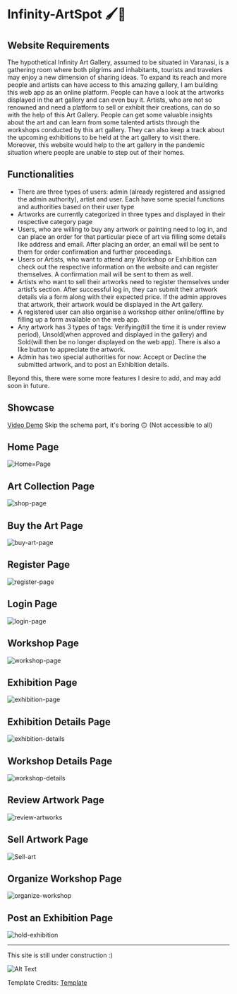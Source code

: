 # Infinity-ArtSpot :paintbrush::art:


## Website Requirements

The hypothetical Infinity Art Gallery, assumed to be situated in Varanasi, is a gathering room where both pilgrims and inhabitants, tourists and travelers may enjoy a new dimension of sharing ideas. To expand its reach and more people and artists can have access to this amazing gallery, I am building this web app as an online platform. People can have a look at the artworks displayed in the art gallery and can even buy it. Artists, who are not so renowned and need a platform to sell or exhibit their creations, can do so with the help of this Art Gallery. People can get some valuable insights about the art and can learn from some talented artists through the workshops conducted by this art gallery. They can also keep a track about the upcoming exhibitions to be held at the art gallery to visit there. Moreover, this website would help to the art gallery in the pandemic situation where people are unable to step out of their homes.

## Functionalities

- There are three types of users: admin (already registered and assigned the admin authority), artist and user. Each have some special functions and authorities based on their user type
- Artworks are currently categorized in three types and displayed in their respective category page
- Users, who are willing to buy any artwork or painting need to log in, and can place an order for that particular piece of art via filling some details like address and email. After placing an order, an email will be sent to them for order confirmation and further proceedings.
- Users or Artists, who want to attend any Workshop or Exhibition can check out the respective information on the website and can register themselves. A confirmation mail will be sent to them as well. 
- Artists who want to sell their artworks need to register themselves under artist’s section. After successful log in, they can submit their artwork details via a form along with their expected price. If the admin approves that artwork, their artwork would be displayed in the Art gallery.
- A registered user can also organise a workshop either online/offline by filling up a form available on the web app.
- Any artwork has 3 types of tags: Verifying(till the time it is under review period), Unsold(when approved and displayed in the gallery) and Sold(will then be no longer displayed on the web app). There is also a like button to appreciate the artwork.
- Admin has two special authorities for now: Accept or Decline the submitted artwork, and to post an Exhibition details.

Beyond this, there were some more features I desire to add, and may add soon in future. 

## Showcase

[Video Demo](https://drive.google.com/drive/folders/10WDScVn-tSk2ZOOPk086Fc81zWWaTsVf?usp=sharing) Skip the schema part, it's boring 	:upside_down_face: (Not accessible to all)

## Home Page

![Home=Page](https://user-images.githubusercontent.com/64766655/141927890-6d1acd57-38e3-4fd6-9365-63ebf79f9dde.png)

## Art Collection Page

![shop-page](https://user-images.githubusercontent.com/64766655/141928134-5c258193-3014-4525-a0e3-782c7ce001b1.png)

## Buy the Art Page

![buy-art-page](https://user-images.githubusercontent.com/64766655/141928191-e35cc1bf-7994-4ce6-bff8-c95275f429ae.png)

## Register Page

![register-page](https://user-images.githubusercontent.com/64766655/141928247-f471920b-e0bc-4f83-84af-d71ef9e4c147.png)

## Login Page

![login-page](https://user-images.githubusercontent.com/64766655/141928286-84faab6a-aa01-44e5-b5e0-db3c01ff4a77.png)

## Workshop Page

![workshop-page](https://user-images.githubusercontent.com/64766655/141928310-85b61bb4-b4ab-4db3-b4dd-2a3b589267f6.png)

## Exhibition Page

![exhibition-page](https://user-images.githubusercontent.com/64766655/141928369-6f2b8917-37e6-43b2-932c-5aa6aeb9e295.png)

## Exhibition Details Page

![exhibition-details](https://user-images.githubusercontent.com/64766655/141928442-58372802-2678-4ded-9092-5935d288ab11.png)

## Workshop Details Page

![workshop-details](https://user-images.githubusercontent.com/64766655/141928517-f34dff47-aac2-4d2e-8c15-53b550e31b73.png)

## Review Artwork Page

![review-artworks](https://user-images.githubusercontent.com/64766655/141928544-a57a3c8f-6a12-4a77-bbf4-e15b1e018f23.png)

## Sell Artwork Page

![Sell-art](https://user-images.githubusercontent.com/64766655/141928593-cec22d1c-5c34-403f-8752-7a9b9f350f4b.png)

## Organize Workshop Page

![organize-workshop](https://user-images.githubusercontent.com/64766655/141928649-4d78d7d4-3d63-4005-be9b-d02c4b719e51.png)

## Post an Exhibition Page

![hold-exhibition](https://user-images.githubusercontent.com/64766655/141928662-387a03ef-741a-4dc6-8b42-ca87913f2a89.png)

-----------------------

This site is still under construction :)

![Alt Text](https://media.giphy.com/media/xZsLh7B3KMMyUptD9D/giphy.gif)




Template Credits: [Template](https://imransdesign.com/portfolio-item/fruitkha-responsive-bootstrap4-shop-template/)
